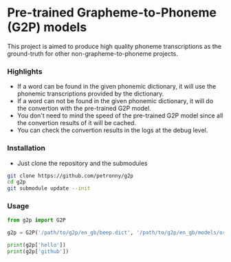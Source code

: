 Pre-trained Grapheme-to-Phoneme (G2P) models
====
This project is aimed to produce high quality phoneme transcriptions as the ground-truth for other non-grapheme-to-phoneme projects.

### Highlights

* If a word can be found in the given phonemic dictionary, it will use the phonemic transcriptions provided by the dictionary.
* If a word can not be found in the given phonemic dictionary, it will do the convertion with the pre-trained G2P model.
* You don't need to mind the speed of the pre-trained G2P model since all the convertion results of it will be cached.
* You can check the convertion results in the logs at the debug level.

### Installation

* Just clone the repository and the submodules
```sh
git clone https://github.com/petronny/g2p
cd g2p
git submodule update --init
```

### Usage

```python
from g2p import G2P

g2p = G2P('/path/to/g2p/en_gb/beep.dict', '/path/to/g2p/en_gb/models/order-9')

print(g2p['hello'])
print(g2p['github'])
```
